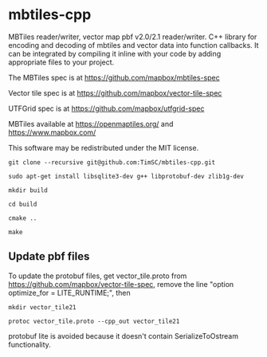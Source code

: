 
# mbtiles-cpp
MBTiles reader/writer, vector map pbf v2.0/2.1 reader/writer. C++ library for encoding and decoding of mbtiles and vector data into function callbacks. It can be integrated by compiling it inline with your code by adding appropriate files to your project.

The MBTiles spec is at https://github.com/mapbox/mbtiles-spec

Vector tile spec is at https://github.com/mapbox/vector-tile-spec

UTFGrid spec is at https://github.com/mapbox/utfgrid-spec

MBTiles available at https://openmaptiles.org/ and https://www.mapbox.com/

This software may be redistributed under the MIT license.

    git clone --recursive git@github.com:TimSC/mbtiles-cpp.git

    sudo apt-get install libsqlite3-dev g++ libprotobuf-dev zlib1g-dev

    mkdir build

    cd build

    cmake ..

    make

Update pbf files
----------------

To update the protobuf files, get vector_tile.proto from https://github.com/mapbox/vector-tile-spec, remove the line "option optimize_for = LITE_RUNTIME;", then

    mkdir vector_tile21

    protoc vector_tile.proto --cpp_out vector_tile21

protobuf lite is avoided because it doesn't contain SerializeToOstream functionality.

